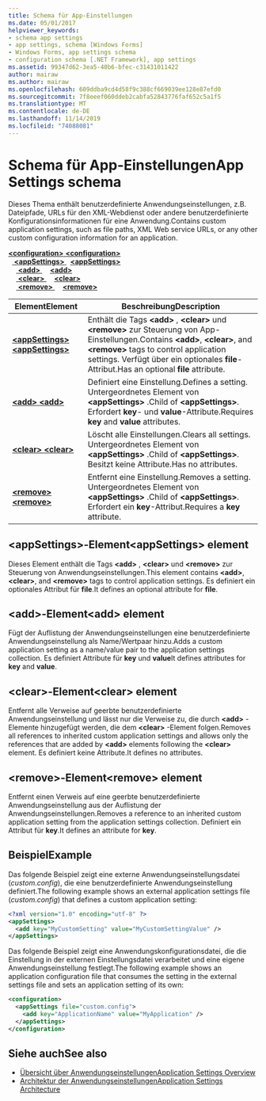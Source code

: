 ```yaml
---
title: Schema für App-Einstellungen
ms.date: 05/01/2017
helpviewer_keywords:
- schema app settings
- app settings, schema [Windows Forms]
- Windows Forms, app settings schema
- configuration schema [.NET Framework], app settings
ms.assetid: 99347d62-3ea5-40b6-bfec-c31431011422
author: mairaw
ms.author: mairaw
ms.openlocfilehash: 609ddba9cd4d58f9c388cf669039ee128e87efd0
ms.sourcegitcommit: 7f8eeef060ddeb2cabfa52843776faf652c5a1f5
ms.translationtype: MT
ms.contentlocale: de-DE
ms.lasthandoff: 11/14/2019
ms.locfileid: "74088081"
---
```

# <a name="app-settings-schema"></a><span data-ttu-id="df8b1-102">Schema für App-Einstellungen</span><span class="sxs-lookup"><span data-stu-id="df8b1-102">App Settings schema</span></span>

<span data-ttu-id="df8b1-103">Dieses Thema enthält benutzerdefinierte Anwendungseinstellungen, z.B. Dateipfade, URLs für den XML-Webdienst oder andere benutzerdefinierte Konfigurationsinformationen für eine Anwendung.</span><span class="sxs-lookup"><span data-stu-id="df8b1-103">Contains custom application settings, such as file paths, XML Web service URLs, or any other custom configuration information for an application.</span></span>

<span data-ttu-id="df8b1-104">[ **\<configuration>** ](../configuration-element.md)</span><span class="sxs-lookup"><span data-stu-id="df8b1-104">[**\<configuration>**](../configuration-element.md)</span></span>\
<span data-ttu-id="df8b1-105">&nbsp;&nbsp;[ **\<appSettings>** ](appsettings-element-for-configuration.md)</span><span class="sxs-lookup"><span data-stu-id="df8b1-105">&nbsp;&nbsp;[**\<appSettings>**](appsettings-element-for-configuration.md)</span></span>\
<span data-ttu-id="df8b1-106">&nbsp;&nbsp;&nbsp;&nbsp;[ **\<add>** ](add-element-for-appsettings.md)</span><span class="sxs-lookup"><span data-stu-id="df8b1-106">&nbsp;&nbsp;&nbsp;&nbsp;[**\<add>**](add-element-for-appsettings.md)</span></span>\
<span data-ttu-id="df8b1-107">&nbsp;&nbsp;&nbsp;&nbsp;[ **\<clear>** ](clear-element-for-appsettings.md)</span><span class="sxs-lookup"><span data-stu-id="df8b1-107">&nbsp;&nbsp;&nbsp;&nbsp;[**\<clear>**](clear-element-for-appsettings.md)</span></span>\
<span data-ttu-id="df8b1-108">&nbsp;&nbsp;&nbsp;&nbsp;[ **\<remove>** ](remove-element-for-appsettings.md)</span><span class="sxs-lookup"><span data-stu-id="df8b1-108">&nbsp;&nbsp;&nbsp;&nbsp;[**\<remove>**](remove-element-for-appsettings.md)</span></span>

| <span data-ttu-id="df8b1-109">Element</span><span class="sxs-lookup"><span data-stu-id="df8b1-109">Element</span></span> | <span data-ttu-id="df8b1-110">Beschreibung</span><span class="sxs-lookup"><span data-stu-id="df8b1-110">Description</span></span> |
| ------- | ----------- |
| [<span data-ttu-id="df8b1-111"> **\<appSettings>** </span><span class="sxs-lookup"><span data-stu-id="df8b1-111">**\<appSettings>**</span></span>](appsettings-element-for-configuration.md) | <span data-ttu-id="df8b1-112">Enthält die Tags **\<add>** , **\<clear>** und **\<remove>** zur Steuerung von App-Einstellungen.</span><span class="sxs-lookup"><span data-stu-id="df8b1-112">Contains **\<add>**, **\<clear>**, and **\<remove>** tags to control application settings.</span></span> <span data-ttu-id="df8b1-113">Verfügt über ein optionales **file**-Attribut.</span><span class="sxs-lookup"><span data-stu-id="df8b1-113">Has an optional **file** attribute.</span></span> |
| [<span data-ttu-id="df8b1-114"> **\<add>** </span><span class="sxs-lookup"><span data-stu-id="df8b1-114">**\<add>**</span></span>](add-element-for-appsettings.md) | <span data-ttu-id="df8b1-115">Definiert eine Einstellung.</span><span class="sxs-lookup"><span data-stu-id="df8b1-115">Defines a setting.</span></span> <span data-ttu-id="df8b1-116">Untergeordnetes Element von **\<appSettings>** .</span><span class="sxs-lookup"><span data-stu-id="df8b1-116">Child of **\<appSettings>**.</span></span> <span data-ttu-id="df8b1-117">Erfordert **key**- und **value**-Attribute.</span><span class="sxs-lookup"><span data-stu-id="df8b1-117">Requires **key** and **value** attributes.</span></span> |
| [<span data-ttu-id="df8b1-118"> **\<clear>** </span><span class="sxs-lookup"><span data-stu-id="df8b1-118">**\<clear>**</span></span>](clear-element-for-appsettings.md) | <span data-ttu-id="df8b1-119">Löscht alle Einstellungen.</span><span class="sxs-lookup"><span data-stu-id="df8b1-119">Clears all settings.</span></span> <span data-ttu-id="df8b1-120">Untergeordnetes Element von **\<appSettings>** .</span><span class="sxs-lookup"><span data-stu-id="df8b1-120">Child of **\<appSettings>**.</span></span> <span data-ttu-id="df8b1-121">Besitzt keine Attribute.</span><span class="sxs-lookup"><span data-stu-id="df8b1-121">Has no attributes.</span></span> |
| [<span data-ttu-id="df8b1-122"> **\<remove>** </span><span class="sxs-lookup"><span data-stu-id="df8b1-122">**\<remove>**</span></span>](remove-element-for-appsettings.md) | <span data-ttu-id="df8b1-123">Entfernt eine Einstellung.</span><span class="sxs-lookup"><span data-stu-id="df8b1-123">Removes a setting.</span></span> <span data-ttu-id="df8b1-124">Untergeordnetes Element von **\<appSettings>** .</span><span class="sxs-lookup"><span data-stu-id="df8b1-124">Child of **\<appSettings>**.</span></span> <span data-ttu-id="df8b1-125">Erfordert ein **key**-Attribut.</span><span class="sxs-lookup"><span data-stu-id="df8b1-125">Requires a **key** attribute.</span></span> |

## <a name="appsettings-element"></a><span data-ttu-id="df8b1-126">\<appSettings>-Element</span><span class="sxs-lookup"><span data-stu-id="df8b1-126">\<appSettings> element</span></span>

<span data-ttu-id="df8b1-127">Dieses Element enthält die Tags **\<add>** , **\<clear>** und **\<remove>** zur Steuerung von Anwendungseinstellungen.</span><span class="sxs-lookup"><span data-stu-id="df8b1-127">This element contains **\<add>**, **\<clear>**, and **\<remove>** tags to control application settings.</span></span> <span data-ttu-id="df8b1-128">Es definiert ein optionales Attribut für **file**.</span><span class="sxs-lookup"><span data-stu-id="df8b1-128">It defines an optional attribute for **file**.</span></span>

## <a name="add-element"></a><span data-ttu-id="df8b1-129">\<add>-Element</span><span class="sxs-lookup"><span data-stu-id="df8b1-129">\<add> element</span></span>

<span data-ttu-id="df8b1-130">Fügt der Auflistung der Anwendungseinstellungen eine benutzerdefinierte Anwendungseinstellung als Name/Wertpaar hinzu.</span><span class="sxs-lookup"><span data-stu-id="df8b1-130">Adds a custom application setting as a name/value pair to the application settings collection.</span></span> <span data-ttu-id="df8b1-131">Es definiert Attribute für **key** und **value**</span><span class="sxs-lookup"><span data-stu-id="df8b1-131">It defines attributes for **key** and **value**.</span></span>

## <a name="clear-element"></a><span data-ttu-id="df8b1-132">\<clear>-Element</span><span class="sxs-lookup"><span data-stu-id="df8b1-132">\<clear> element</span></span>

<span data-ttu-id="df8b1-133">Entfernt alle Verweise auf geerbte benutzerdefinierte Anwendungseinstellung und lässt nur die Verweise zu, die durch **\<add>** -Elemente hinzugefügt werden, die dem **\<clear>** -Element folgen.</span><span class="sxs-lookup"><span data-stu-id="df8b1-133">Removes all references to inherited custom application settings and allows only the references that are added by **\<add>** elements following the **\<clear>** element.</span></span> <span data-ttu-id="df8b1-134">Es definiert keine Attribute.</span><span class="sxs-lookup"><span data-stu-id="df8b1-134">It defines no attributes.</span></span>

## <a name="remove-element"></a><span data-ttu-id="df8b1-135">\<remove>-Element</span><span class="sxs-lookup"><span data-stu-id="df8b1-135">\<remove> element</span></span>

<span data-ttu-id="df8b1-136">Entfernt einen Verweis auf eine geerbte benutzerdefinierte Anwendungseinstellung aus der Auflistung der Anwendungseinstellungen.</span><span class="sxs-lookup"><span data-stu-id="df8b1-136">Removes a reference to an inherited custom application setting from the application settings collection.</span></span> <span data-ttu-id="df8b1-137">Definiert ein Attribut für **key**.</span><span class="sxs-lookup"><span data-stu-id="df8b1-137">It defines an attribute for **key**.</span></span>

## <a name="example"></a><span data-ttu-id="df8b1-138">Beispiel</span><span class="sxs-lookup"><span data-stu-id="df8b1-138">Example</span></span>

<span data-ttu-id="df8b1-139">Das folgende Beispiel zeigt eine externe Anwendungseinstellungsdatei (*custom.config*), die eine benutzerdefinierte Anwendungseinstellung definiert.</span><span class="sxs-lookup"><span data-stu-id="df8b1-139">The following example shows an external application settings file (*custom.config*) that defines a custom application setting:</span></span>

```xml
<?xml version="1.0" encoding="utf-8" ?>
<appSettings>
  <add key="MyCustomSetting" value="MyCustomSettingValue" />
</appSettings>
```

<span data-ttu-id="df8b1-140">Das folgende Beispiel zeigt eine Anwendungskonfigurationsdatei, die die Einstellung in der externen Einstellungsdatei verarbeitet und eine eigene Anwendungseinstellung festlegt.</span><span class="sxs-lookup"><span data-stu-id="df8b1-140">The following example shows an application configuration file that consumes the setting in the external settings file and sets an application setting of its own:</span></span>

```xml
<configuration>
  <appSettings file="custom.config">
    <add key="ApplicationName" value="MyApplication" />
  </appSettings>
</configuration>
```

## <a name="see-also"></a><span data-ttu-id="df8b1-141">Siehe auch</span><span class="sxs-lookup"><span data-stu-id="df8b1-141">See also</span></span>

- [<span data-ttu-id="df8b1-142">Übersicht über Anwendungseinstellungen</span><span class="sxs-lookup"><span data-stu-id="df8b1-142">Application Settings Overview</span></span>](../../../winforms/advanced/application-settings-overview.md)
- [<span data-ttu-id="df8b1-143">Architektur der Anwendungseinstellungen</span><span class="sxs-lookup"><span data-stu-id="df8b1-143">Application Settings Architecture</span></span>](../../../winforms/advanced/application-settings-architecture.md)
